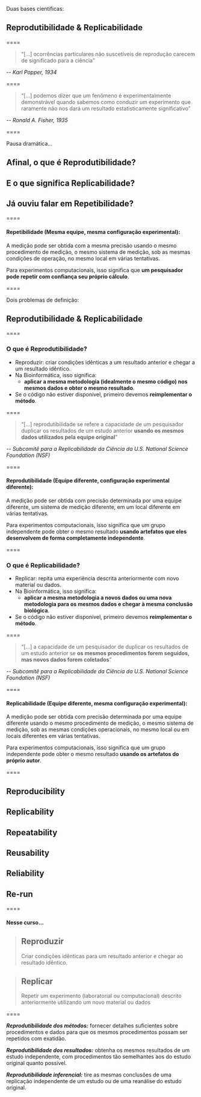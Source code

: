 Duas bases científicas:

## Reprodutibilidade & Replicabilidade

====

> “[...] ocorrências particulares não suscetíveis de reprodução carecem de significado para a ciência”

-- <cite>Karl Popper, 1934</cite>

====

> “[...] podemos dizer que um fenômeno é experimentalmente demonstrável quando sabemos como conduzir um experimento que raramente não nos dará um resultado estatisticamente significativo”

-- <cite>Ronald A. Fisher, 1935</cite>

====

Pausa dramática...

## Afinal, o que é Reprodutibilidade?
## E o que significa Replicabilidade?
## Já ouviu falar em Repetibilidade?

====

#### Repetibilidade (Mesma equipe, mesma configuração experimental): 

A medição pode ser obtida com a mesma precisão usando o mesmo procedimento de medição, o mesmo sistema de medição, sob as mesmas condições de operação, no mesmo local em várias tentativas. 

Para experimentos computacionais, isso significa que **um pesquisador pode repetir com confiança seu próprio cálculo**.

====

Dois problemas de definição:

## Reprodutibilidade & Replicabilidade

====

### O que é Reprodutibilidade?

- Reproduzir: criar condições idênticas a um resultado anterior e chegar a um resultado idêntico.
- Na Bioinformática, isso significa:
  - **aplicar a mesma metodologia (idealmente o mesmo código) nos mesmos dados e obter o mesmo resultado**.
- Se o código não estiver disponível, primeiro devemos **reimplementar o método**.

====

<!-- .slide: data-background="img/motivation.jpg" -->

> “[...] reprodutibilidade se refere a capacidade de um pesquisador duplicar os resultados de um estudo anterior **usando os mesmos dados utilizados pela equipe original**”

-- <cite>Subcomitê para a Replicabilidade da Ciência da U.S. National Science Foundation (NSF)</cite>

====

#### Reprodutibilidade (Equipe diferente, configuração experimental diferente): 

A medição pode ser obtida com precisão determinada por uma equipe diferente, um sistema de medição diferente, em um local diferente em várias tentativas. 

Para experimentos computacionais, isso significa que um grupo independente pode obter o mesmo resultado **usando artefatos que eles desenvolvem de forma completamente independente**.

====

### O que é Replicabilidade?

- Replicar: repita uma experiência descrita anteriormente com novo material ou dados.
- Na Bioinformática, isso significa:
  - **aplicar a mesma metodologia a novos dados ou uma nova metodologia para os mesmos dados e chegar à mesma conclusão biológica**.
- Se o código não estiver disponível, primeiro devemos **reimplementar o método**.

====

<!-- .slide: data-background="img/motivation.jpg" -->

> “[...] a capacidade de um pesquisador de duplicar os resultados de um estudo anterior se **os mesmos procedimentos forem seguidos, mas novos dados forem coletados**”

-- <cite>Subcomitê para a Replicabilidade da Ciência da U.S. National Science Foundation (NSF)</cite>

====

#### Replicabilidade (Equipe diferente, mesma configuração experimental): 

A medição pode ser obtida com precisão determinada por uma equipe diferente usando o mesmo procedimento de medição, o mesmo sistema de medição, sob as mesmas condições operacionais, no mesmo local ou em locais diferentes em várias tentativas. 

Para experimentos computacionais, isso significa que um grupo independente pode obter o mesmo resultado **usando os artefatos do próprio autor**.

====
## Reproducibility 
## Replicability
## Repeatability
## Reusability
## Reliability
## Re-run
====

#### Nesse curso...

> ## Reproduzir
> Criar condições idênticas para um resultado anterior e chegar ao resultado idêntico.

> ## Replicar
> Repetir um experimento (laboratorial ou computacional) descrito anteriormente utilizando um novo material ou dados

====

***Reprodutibilidade dos métodos:*** fornecer detalhes suficientes sobre procedimentos e dados para que os mesmos procedimentos possam ser repetidos com exatidão.

***Reprodutibilidade dos resultados:*** obtenha os mesmos resultados de um estudo independente, com procedimentos tão semelhantes aos do estudo original quanto possível.

***Reprodutibilidade inferencial:*** tire as mesmas conclusões de uma replicação independente de um estudo ou de uma reanálise do estudo original.
